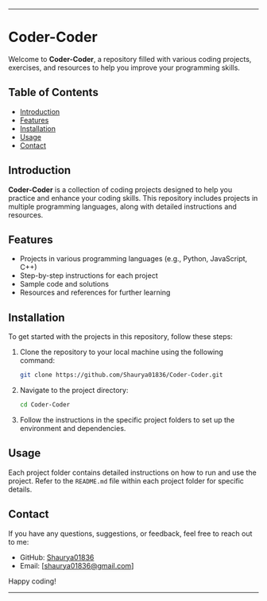 
---

# Coder-Coder

Welcome to **Coder-Coder**, a repository filled with various coding projects, exercises, and resources to help you improve your programming skills.

## Table of Contents
- [Introduction](#introduction)
- [Features](#features)
- [Installation](#installation)
- [Usage](#usage)
- [Contact](#contact)

## Introduction
**Coder-Coder** is a collection of coding projects designed to help you practice and enhance your coding skills. This repository includes projects in multiple programming languages, along with detailed instructions and resources.

## Features
- Projects in various programming languages (e.g., Python, JavaScript, C++)
- Step-by-step instructions for each project
- Sample code and solutions
- Resources and references for further learning

## Installation
To get started with the projects in this repository, follow these steps:

1. Clone the repository to your local machine using the following command:
   ```bash
   git clone https://github.com/Shaurya01836/Coder-Coder.git
   ```

2. Navigate to the project directory:
   ```bash
   cd Coder-Coder
   ```

3. Follow the instructions in the specific project folders to set up the environment and dependencies.

## Usage
Each project folder contains detailed instructions on how to run and use the project. Refer to the `README.md` file within each project folder for specific details.



## Contact
If you have any questions, suggestions, or feedback, feel free to reach out to me:

- GitHub: [Shaurya01836](https://github.com/Shaurya01836)
- Email: [shaurya01836@gmail.com]

Happy coding!

---

